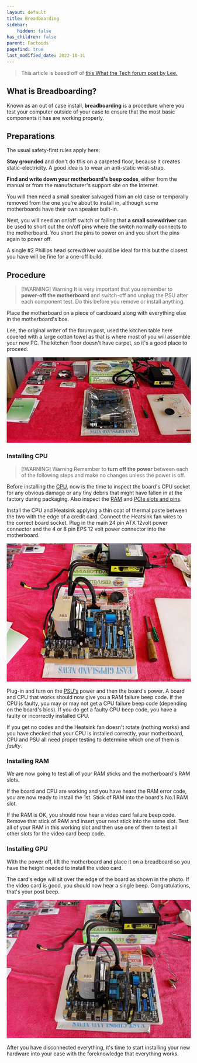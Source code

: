 ```yaml
---
layout: default
title: Breadboarding
sidebar:
    hidden: false
has_children: false
parent: Factoids
pagefind: true
last_modified_date: 2022-10-31
---
```




> This article is based off of [this What the Tech forum post by Lee.](https://forums.whatthetech.com/index.php?showtopic=120814)

## What is Breadboarding?

Known as an out of case install, **breadboarding** is a procedure where you test your computer outside of your case to ensure that the most basic components it has are working properly.

## Preparations

The usual safety-first rules apply here: 

**Stay grounded** and don't do this on a carpeted floor, because it creates static-electricity. A good idea is to wear an anti-static wrist-strap.

**Find and write down your motherboard's beep codes**, either from the manual or from the manufacturer's support site on the Internet. 

You will then need a small speaker salvaged from an old case or temporally removed from the one you're about to install in, although some motherboards have their own speaker built-in.

Next, you will need an on/off switch or failing that **a small screwdriver** can be used to short out the on/off pins where the switch normally connects to the motherboard. You short the pins to power on and you short the pins again to power off.

A single #2 Phillips head screwdriver would be ideal for this but the closest you have will be fine for a one-off build.

## Procedure

> [!WARNING] Warning
> It is very important that you remember to **power-off the motherboard** and switch-off and unplug the PSU after each component test. Do this before you remove or install anything.

Place the motherboard on a piece of cardboard along with everything else in the motherboard's box. 

Lee, the original writer of the forum post, used the kitchen table here covered with a large cotton towel as that is where most of you will assemble your new PC. The kitchen floor doesn't have carpet, so it's a good place to proceed.

![Post_Thumb.png](/assets/Breadboarding/post_Thumb.png)

### Installing CPU

> [!WARNING] Warning
> Remember to **turn off the power** between each of the following steps and make no changes unless the power is off.

Before installing the [CPU](/docs/learning/terms#central-processing-unit-cpu), now is the time to inspect the board's CPU socket for any obvious damage or any tiny debris that might have fallen in at the factory during packaging. Also inspect the [RAM](/docs/learning/terms#random-access-memory-ram) and [PCIe slots and pins](/docs/learning/terms#pci-express-pcie). 

Install the CPU and Heatsink applying a thin coat of thermal paste between the two with the edge of a credit card. Connect the Heatsink fan wires to the correct board socket. Plug in the main 24 pin ATX 12volt power connector and the 4 or 8 pin EPS 12 volt power connector into the motherboard.

![CPUinstalled.png](/assets/Breadboarding/CPUinstalled.png)

Plug-in and turn on the [PSU's](/docs/learning/terms#power-supply-unit-psu) power and then the board's power. A board and CPU that works should now give you a RAM failure beep code. If the CPU is faulty, you may or may not get a CPU failure beep code (depending on the board's bios). If you do get a faulty CPU beep code, you have a faulty or incorrectly installed CPU.

If you get no codes and the Heatsink fan doesn't rotate (nothing works) and you have checked that your CPU is installed correctly, your motherboard, CPU and PSU all need proper testing to determine which one of them is *faulty*.

### Installing RAM

We are now going to test all of your RAM sticks and the motherboard's RAM slots.

If the board and CPU are working and you have heard the RAM error code, you are now ready to install the 1st. Stick of RAM into the board's No.1 RAM slot. 

If the RAM is OK, you should now hear a video card failure beep code. Remove that stick of RAM and insert your next stick into the same slot. Test all of your RAM in this working slot and then use one of them to test all other slots for the video card beep code.

### Installing GPU

With the power off, lift the motherboard and place it on a breadboard so you have the height needed to install the video card. 

The card's edge will sit over the edge of the board as shown in the photo. If the video card is good, you should now hear a single beep. Congratulations, that's your post beep.

![Fullinstalled.png](/assets/Breadboarding/Fullinstalled.png)

After you have disconnected everything, it's time to start installing your new hardware into your case with the foreknowledge that everything works. 
